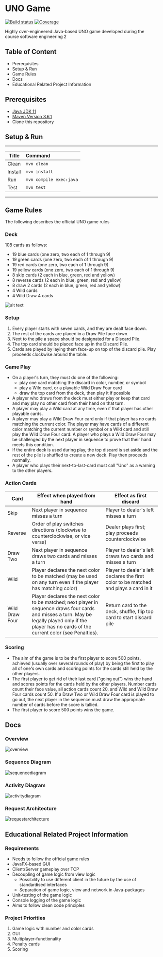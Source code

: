 # UNO Game

[![Build status](https://travis-ci.org/booooza/swe2-uno.svg?branch=master)](https://travis-ci.org/booooza/swe2-uno) [![Coverage](https://sonarcloud.io/api/project_badges/measure?project=ch.swe2.uno%3Aswe2-uno&metric=coverage)](https://sonarcloud.io/dashboard?id=ch.swe2.uno%3Aswe2-uno)

Highly over-engineered Java-based UNO game developed during the course software engineering 2

## Table of Content

* Prerequisites
* Setup & Run
* Game Rules
* Docs
* Educational Related Project Information

## Prerequisites

* [Java JDK 11](https://www.oracle.com/technetwork/java/javase/downloads/jdk11-downloads-5066655.html)
* [Maven Version 3.6.1](https://maven.apache.org/download.cgi)
* Clone this repository

## Setup & Run

-----

| Title         | Command                |
| ------------- |:-----------------------|
| Clean         | `mvn clean`            |
| Install       | `mvn install`          |
| Run           | `mvn compile exec:java`|
| Test          | `mvn test`             |

-----

## Game Rules

The following describes the official UNO game rules

### Deck

108 cards as follows:

* 19 blue cards (one zero, two each of 1 through 9)
* 19 green cards (one zero, two each of 1 through 9)
* 19 red cards (one zero, two each of 1 through 9)
* 19 yellow cards (one zero, two each of 1 through 9)
* 8 skip cards (2 each in blue, green, red and yellow)
* 8 reverse cards (2 each in blue, green, red and yellow)
* 8 draw 2 cards (2 each in blue, green, red and yellow)
* 4 Wild cards
* 4 Wild Draw 4 cards

![alt text](UNO_cards_deck.svg)

### Setup

1. Every player starts with seven cards, and they are dealt face down. 
2. The rest of the cards are placed in a Draw Pile face down. 
3. Next to the pile a space should be designated for a Discard Pile. 
4. The top card should be placed face up in the Discard Pile.
5. Cards are played by laying them face-up on top of the discard pile. Play proceeds clockwise around the table.

### Game Play

* On a player's turn, they must do one of the following:
  * play one card matching the discard in color, number, or symbol
  * play a Wild card, or a playable Wild Draw Four card
  * draw the top card from the deck, then play it if possible
* A player who draws from the deck must either play or keep that card and may play no other card from their hand on that turn.
* A player may play a Wild card at any time, even if that player has other playable cards.
* A player may play a Wild Draw Four card only if that player has no cards matching the current color. The player may have cards of a different color matching the current number or symbol or a Wild card and still play the Wild Draw Four card. A player who plays a Wild Draw Four may be challenged by the next player in sequence to prove that their hand meets this condition.
* If the entire deck is used during play, the top discard is set aside and the rest of the pile is shuffled to create a new deck. Play then proceeds normally.
* A player who plays their next-to-last-card must call "Uno" as a warning to the other players.

### Action Cards

| Card           | Effect when played from hand                                                                                                                                                                          | Effect as first discard                                                               |
|----------------|-------------------------------------------------------------------------------------------------------------------------------------------------------------------------------------------------------|---------------------------------------------------------------------------------------|
| Skip           | Next player in sequence misses a turn                                                                                                                                                                 | Player to dealer's left misses a turn                                                 |
| Reverse        | Order of play switches directions (clockwise to counterclockwise, or vice versa)                                                                                                                       | Dealer plays first; play proceeds counterclockwise                                    |
| Draw Two       | Next player in sequence draws two cards and misses a turn                                                                                                                                             | Player to dealer's left draws two cards and misses a turn                             |
| Wild           | Player declares the next color to be matched (may be used on any turn even if the player has matching color)                                                                                          | Player to dealer's left declares the first color to be matched and plays a card in it |
| Wild Draw Four | Player declares the next color to be matched; next player in sequence draws four cards and misses a turn. May be legally played only if the player has no cards of the current color (see Penalties). | Return card to the deck, shuffle, flip top card to start discard pile                 |

### Scoring

* The aim of the game is to be the first player to score 500 points, achieved (usually over several rounds of play) by being the first to play all of one's own cards and scoring points for the cards still held by the other players.
* The first player to get rid of their last card ("going out") wins the hand and scores points for the cards held by the other players. Number cards count their face value, all action cards count 20, and Wild and Wild Draw Four cards count 50. If a Draw Two or Wild Draw Four card is played to go out, the next player in the sequence must draw the appropriate number of cards before the score is tallied.
* The first player to score 500 points wins the game.

## Docs

### Overview

![overview](docs/swe2-uno-overview.svg)

### Sequence Diagram
![sequencediagram](docs/swe2-uno-sequence.png)

### Activity Diagram

![activitydiagram](docs/swe2-uno-activity.png)

### Request Architecture

![requestarchitecture](docs/UNO_Threads_and_Sockets.png)

## Educational Related Project Information

### Requirements

* Needs to follow the official game rules
* JavaFX-based GUI
* Client/Server gameplay over TCP
* Decoupling of game logic from view logic
  * Possibility to use different client in the future by the use of standardised interfaces
  * Separation of game logic, view and network in Java-packages
* Unit-testing of the game logic
* Console logging of the game logic
* Aims to follow clean code principles

### Project Priorities

1. Game logic with number and color cards
2. GUI
3. Multiplayer-functionality
4. Penalty cards
5. Scoring
